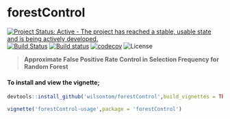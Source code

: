 # forestControl

[![Project Status: Active - The project has reached a stable, usable state and is being actively developed.](http://www.repostatus.org/badges/latest/active.svg)](http://www.repostatus.org/#active) [![Build Status](https://travis-ci.org/wilsontom/forestControl.svg?branch=master)](https://travis-ci.org/wilsontom/forestControl) [![Build status](https://ci.appveyor.com/api/projects/status/5ib1y4o1vqo8x12l/branch/master?svg=true)](https://ci.appveyor.com/project/wilsontom/forestcontrol/branch/master) [![codecov](https://codecov.io/gh/wilsontom/forestControl/branch/master/graph/badge.svg)](https://codecov.io/gh/wilsontom/forestControl) ![License](https://img.shields.io/badge/license-MIT-blue.svg "MIT")

> __Approximate False Positive Rate Control in Selection Frequency for Random Forest__


#### To install and view the vignette;

```R
devtools::install_github('wilsontom/forestControl',build_vignettes = TRUE)

vignette('forestControl-usage',package = 'forestControl')
```
